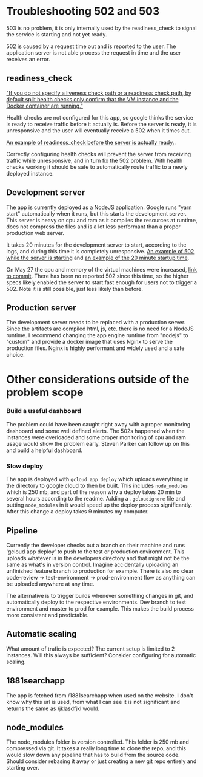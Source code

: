 # Troubleshooting 502 and 503

503 is no problem, it is only internally used by the readiness_check to signal the service is starting and not yet ready.

502 is caused by a request time out and is reported to the user. The application server is not able process the request in time and the user receives an error. 


## readiness_check
["If you do not specify a liveness check path or a readiness check path, by default split health checks only confirm that the VM instance and the Docker container are running."](https://cloud.google.com/appengine/docs/flexible/nodejs/migrating-to-split-health-checks)

Health checks are not configured for this app, so google thinks the service is ready to receive traffic before it actually is. Before the server is ready, it is unresponsive and the user will eventually receive a 502 when it times out.

[An example of readiness_check before the server is actually ready.](readiness-check-200-before-actually-ready.PNG).

Correctly configuring health checks will prevent the server from receiving traffic while unresponsive, and in turn fix the 502 problem. With health checks working it should be safe to automatically route traffic to a newly deployed instance.


## Development server
The app is currently deployed as a NodeJS application. Google runs "yarn start" automatically when it runs, but this starts the development server. This server is heavy on cpu and ram as it compiles the resources at runtime, does not compress the files and is a lot less performant than a proper production web server.

It takes 20 minutes for the development server to start, according to the logs, and during this time it is completely unresponsive. 
[An example of 502 while the server is starting](request-during-startup.PNG) and [an example of the 20 minute startup time](startup-time.PNG).

On May 27 the cpu and memory of the virtual machines were increased, [link to commit](https://github.com/Opplysningen1881/voice-app/commit/0afa3f8cdfe9e3cf9980355f0f818a85c68dda15). There has been no reported 502 since this time, so the higher specs likely enabled the server to start fast enough for users not to trigger a 502. Note it is still possible, just less likely than before.


## Production server

The development server needs to be replaced with a production server. Since the artifacts are compiled html, js, etc. there is no need for a NodeJS runtime. I recommend changing the app engine runtime from "nodejs" to "custom" and provide a docker image that uses Nginx to serve the production files. Nginx is highly performant and widely used and a safe choice.



# Other considerations outside of the problem scope

### Build a useful dashboard

The problem could have been caught right away with a proper monitoring dashboard and some well defined alerts. The 502s happened when the instances were overloaded and some proper monitoring of cpu and ram usage would show the problem early. Steven Parker can follow up on this and build a helpful dashboard.

### Slow deploy

The app is deployed with `gcloud app deploy` which uploads everything in the directory to google cloud to then be built. This includes `node_modules` which is 250 mb, and part of the reason why a deploy takes 20 min to several hours according to the readme. Adding a `.gcloudignore` file and putting `node_modules` in it would speed up the deploy process significantly. After this change a deploy takes 9 minutes my computer.

## Pipeline

Currently the developer checks out a branch on their machine and runs 'gcloud app deploy' to push to the test or production environment. This uploads whatever is in the developers directory and that might not be the same as what's in version control. Imagine accidentally uploading an unfinished feature branch to production for example. There is also no clear code-review -> test-environment -> prod-environment flow as anything can be uploaded anywhere at any time.

The alternative is to trigger builds whenever something changes in git, and automatically deploy to the respective environments. Dev branch to test environment and master to prod for example. This makes the build process more consistent and predictable.

## Automatic scaling

What amount of trafic is expected? The current setup is limited to 2 instances. Will this always be sufficient? Consider configuring for automatic scaling.

## 1881searchapp
The app is fetched from /1881searchapp when used on the website. I don't know why this url is used, from what I can see it is not significant and returns the same as /jklasdfjkl would.

## node_modules
The node_modules folder is version controlled. This folder is 250 mb and compressed via git. It takes a really long time to clone the repo, and this would slow down any pipeline that has to build from the source code. Should consider rebasing it away or just creating a new git repo entirely and starting over.
